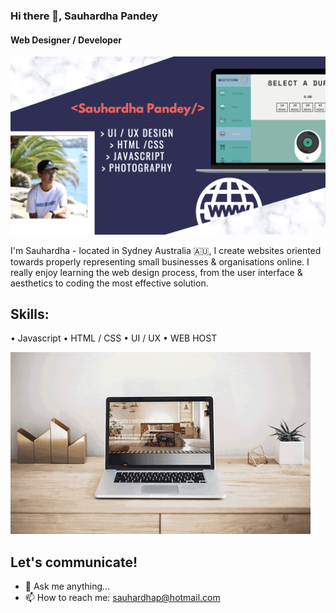 ### Hi there 👋, Sauhardha Pandey
#### Web Designer / Developer

![Web Designer / Developer](https://github.com/Sauhardha/Sauhardha/blob/main/Screen%20Shot%202022-04-04%20at%202.57.31%20pm.png?raw=true)


I'm Sauhardha - located in Sydney Australia 🇦🇺, I create websites oriented towards properly representing small businesses & organisations online. I really enjoy learning the web design process, from the user interface & aesthetics to coding the most effective solution. 

## Skills: 
• Javascript
• HTML / CSS
• UI / UX
• WEB HOST

![Web Designer / Developer](https://github.com/Sauhardha/Sauhardha/blob/main/giphy.gif?raw=true)



## Let's communicate!

- 💬 Ask me anything...
- 📫 How to reach me: sauhardhap@hotmail.com



